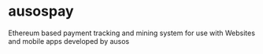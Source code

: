 # ausospay
Ethereum based payment tracking and mining system for use with Websites and mobile apps developed by ausos

